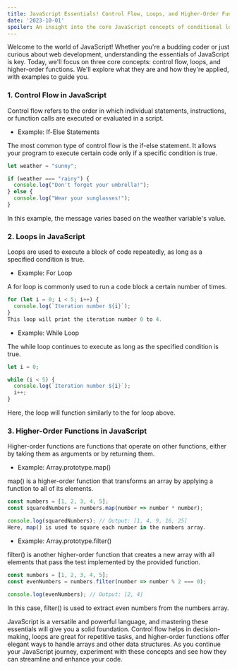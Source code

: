 ```yaml
---
title: JavaScript Essentials! Control Flow, Loops, and Higher-Order Functions
date: '2023-10-01'
spoiler: An insight into the core JavaScript concepts of conditional logic, loops, and the powerful abstraction of higher-order functions.
---
```


Welcome to the world of JavaScript! Whether you're a budding coder or just curious about web development, understanding the essentials of JavaScript is key. Today, we'll focus on three core concepts: control flow, loops, and higher-order functions. We'll explore what they are and how they're applied, with examples to guide you.

### **1. Control Flow in JavaScript**
Control flow refers to the order in which individual statements, instructions, or function calls are executed or evaluated in a script.

* Example: If-Else Statements

The most common type of control flow is the if-else statement. It allows your program to execute certain code only if a specific condition is true.

```jsx
let weather = "sunny";

if (weather === "rainy") {
  console.log("Don't forget your umbrella!");
} else {
  console.log("Wear your sunglasses!");
}
```
In this example, the message varies based on the weather variable's value.

### **2. Loops in JavaScript**
Loops are used to execute a block of code repeatedly, as long as a specified condition is true.

* Example: For Loop

A for loop is commonly used to run a code block a certain number of times.

```jsx
for (let i = 0; i < 5; i++) {
  console.log(`Iteration number ${i}`);
}
This loop will print the iteration number 0 to 4.
```

* Example: While Loop

The while loop continues to execute as long as the specified condition is true.

```jsx
let i = 0;

while (i < 5) {
  console.log(`Iteration number ${i}`);
  i++;
}
```
Here, the loop will function similarly to the for loop above.

### **3. Higher-Order Functions in JavaScript**

Higher-order functions are functions that operate on other functions, either by taking them as arguments or by returning them.

* Example: Array.prototype.map()

map() is a higher-order function that transforms an array by applying a function to all of its elements.

```jsx
const numbers = [1, 2, 3, 4, 5];
const squaredNumbers = numbers.map(number => number * number);

console.log(squaredNumbers); // Output: [1, 4, 9, 16, 25]
Here, map() is used to square each number in the numbers array.
```

* Example: Array.prototype.filter()

filter() is another higher-order function that creates a new array with all elements that pass the test implemented by the provided function.

```jsx
const numbers = [1, 2, 3, 4, 5];
const evenNumbers = numbers.filter(number => number % 2 === 0);

console.log(evenNumbers); // Output: [2, 4]
```

In this case, filter() is used to extract even numbers from the numbers array.

JavaScript is a versatile and powerful language, and mastering these essentials will give you a solid foundation. Control flow helps in decision-making, loops are great for repetitive tasks, and higher-order functions offer elegant ways to handle arrays and other data structures. As you continue your JavaScript journey, experiment with these concepts and see how they can streamline and enhance your code.
